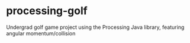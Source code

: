 # processing-golf
Undergrad golf game project using the Processing Java library, featuring angular momentum/collision 
